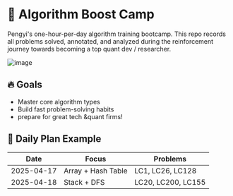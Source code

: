 # 🧠 Algorithm Boost Camp

Pengyi's one-hour-per-day algorithm training bootcamp.
This repo records all problems solved, annotated, and analyzed during the reinforcement journey towards becoming a top quant dev / researcher.

![image](https://github.com/user-attachments/assets/92f24a2b-b35f-4c37-9b21-65de8cad4678)


## 🔥 Goals
- Master core algorithm types
- Build fast problem-solving habits
- prepare for great tech &quant firms!

## 📆 Daily Plan Example

| Date       | Focus              | Problems                       |
|------------|--------------------|--------------------------------|
| 2025-04-17 | Array + Hash Table | LC1, LC26, LC128               |
| 2025-04-18 | Stack + DFS        | LC20, LC200, LC155             |
